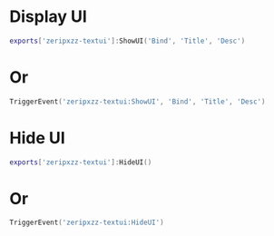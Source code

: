 # Display UI

```lua
exports['zeripxzz-textui']:ShowUI('Bind', 'Title', 'Desc')
```
# Or
```lua
TriggerEvent('zeripxzz-textui:ShowUI', 'Bind', 'Title', 'Desc')
```

# Hide UI

```lua
exports['zeripxzz-textui']:HideUI()
```
# Or
```lua
TriggerEvent('zeripxzz-textui:HideUI')
```
